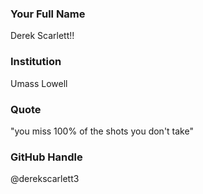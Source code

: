 ### Your Full Name

Derek Scarlett!!

### Institution

Umass Lowell

### Quote

"you miss 100% of the shots you don't take"

### GitHub Handle

@derekscarlett3